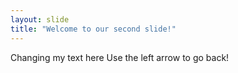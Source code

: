 ```yaml
---
layout: slide
title: "Welcome to our second slide!"
---
```

Changing my text here
Use the left arrow to go back!